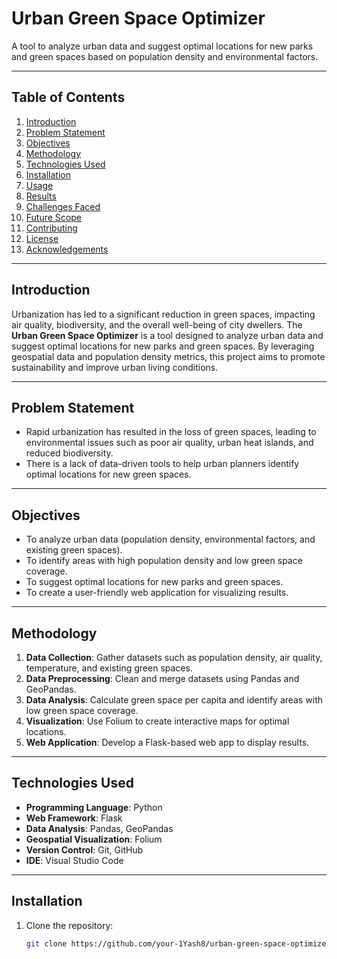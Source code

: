 # Urban Green Space Optimizer

A tool to analyze urban data and suggest optimal locations for new parks and green spaces based on population density and environmental factors.

---

## Table of Contents
1. [Introduction](#introduction)
2. [Problem Statement](#problem-statement)
3. [Objectives](#objectives)
4. [Methodology](#methodology)
5. [Technologies Used](#technologies-used)
6. [Installation](#installation)
7. [Usage](#usage)
8. [Results](#results)
9. [Challenges Faced](#challenges-faced)
10. [Future Scope](#future-scope)
11. [Contributing](#contributing)
12. [License](#license)
13. [Acknowledgements](#acknowledgements)

---

## Introduction
Urbanization has led to a significant reduction in green spaces, impacting air quality, biodiversity, and the overall well-being of city dwellers. The **Urban Green Space Optimizer** is a tool designed to analyze urban data and suggest optimal locations for new parks and green spaces. By leveraging geospatial data and population density metrics, this project aims to promote sustainability and improve urban living conditions.

---

## Problem Statement
- Rapid urbanization has resulted in the loss of green spaces, leading to environmental issues such as poor air quality, urban heat islands, and reduced biodiversity.
- There is a lack of data-driven tools to help urban planners identify optimal locations for new green spaces.

---

## Objectives
- To analyze urban data (population density, environmental factors, and existing green spaces).
- To identify areas with high population density and low green space coverage.
- To suggest optimal locations for new parks and green spaces.
- To create a user-friendly web application for visualizing results.

---

## Methodology
1. **Data Collection**: Gather datasets such as population density, air quality, temperature, and existing green spaces.
2. **Data Preprocessing**: Clean and merge datasets using Pandas and GeoPandas.
3. **Data Analysis**: Calculate green space per capita and identify areas with low green space coverage.
4. **Visualization**: Use Folium to create interactive maps for optimal locations.
5. **Web Application**: Develop a Flask-based web app to display results.

---

## Technologies Used
- **Programming Language**: Python
- **Web Framework**: Flask
- **Data Analysis**: Pandas, GeoPandas
- **Geospatial Visualization**: Folium
- **Version Control**: Git, GitHub
- **IDE**: Visual Studio Code

---

## Installation
1. Clone the repository:
   ```bash
   git clone https://github.com/your-1Yash8/urban-green-space-optimizer.git
